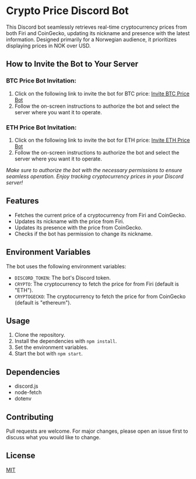 # Crypto Price Discord Bot

This Discord bot seamlessly retrieves real-time cryptocurrency prices from both Firi and CoinGecko, updating its nickname and presence with the latest information. Designed primarily for a Norwegian audience, it prioritizes displaying prices in NOK over USD.

## How to Invite the Bot to Your Server

### BTC Price Bot Invitation:

1. Click on the following link to invite the bot for BTC price: [Invite BTC Price Bot](https://discord.com/api/oauth2/authorize?client_id=1177531183484125244&permissions=201326592&scope=bot)
2. Follow the on-screen instructions to authorize the bot and select the server where you want it to operate.

### ETH Price Bot Invitation:

1. Click on the following link to invite the bot for ETH price: [Invite ETH Price Bot](https://discord.com/api/oauth2/authorize?client_id=1177160272822140938&permissions=201326592&scope=bot)
2. Follow the on-screen instructions to authorize the bot and select the server where you want it to operate.

_Make sure to authorize the bot with the necessary permissions to ensure seamless operation. Enjoy tracking cryptocurrency prices in your Discord server!_

## Features

- Fetches the current price of a cryptocurrency from Firi and CoinGecko.
- Updates its nickname with the price from Firi.
- Updates its presence with the price from CoinGecko.
- Checks if the bot has permission to change its nickname.

## Environment Variables

The bot uses the following environment variables:

- `DISCORD_TOKEN`: The bot's Discord token.
- `CRYPTO`: The cryptocurrency to fetch the price for from Firi (default is "ETH").
- `CRYPTOGECKO`: The cryptocurrency to fetch the price for from CoinGecko (default is "ethereum").

## Usage

1. Clone the repository.
2. Install the dependencies with `npm install`.
3. Set the environment variables.
4. Start the bot with `npm start`.

## Dependencies

- discord.js
- node-fetch
- dotenv

## Contributing

Pull requests are welcome. For major changes, please open an issue first to discuss what you would like to change.

## License

[MIT](https://choosealicense.com/licenses/mit/)
